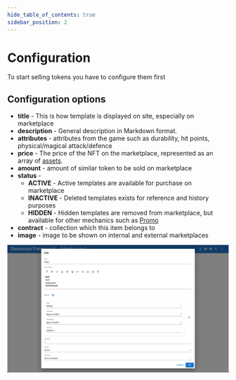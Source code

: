 ```yaml
---
hide_table_of_contents: true
sidebar_position: 2
---
```


# Configuration

To start selling tokens you have to configure them first

## Configuration options

- **title** - This is how template is displayed on site, especially on marketplace
- **description** - General description in Markdown format.
- **attributes** - attributes from the game such as durability, hit points, physical/magical attack/defence
- **price** - The price of the NFT on the marketplace, represented as an array of [assets](/admin/miscellaneous/asset). 
- **amount** - amount of similar token to be sold on marketplace
- **status** - 
  - **ACTIVE** - Active templates are available for purchase on marketplace
  - **INACTIVE** - Deleted templates exists for reference and history purposes
  - **HIDDEN** - Hidden templates are removed from marketplace, but available for other mechanics such as [Promo](/admin/mechanics-meta/promo/)
- **contract** - collection which this item belongs to
- **image** - image to be shown on internal and external marketplaces

![ERC721 template edit dialog](/img/admin/hierarchy/erc721/template_edit_dialog.png)
